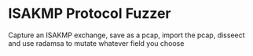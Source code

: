 # ISAKMP Protocol Fuzzer
 Capture an ISAKMP exchange, save as a pcap, import the pcap, disseect and use radamsa to mutate whatever field you choose
